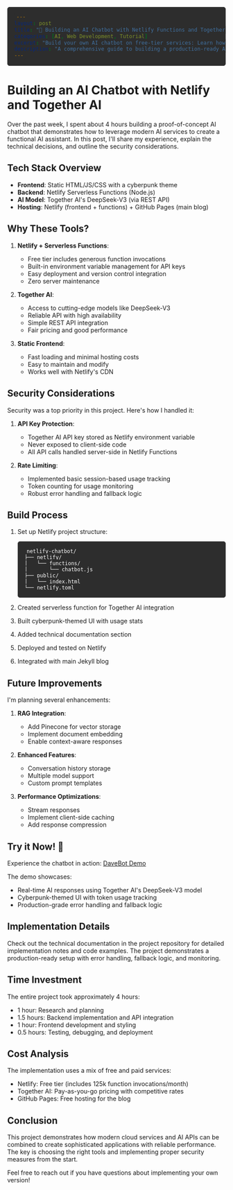 ```yaml
---
layout: post
title: "🤖 Building an AI Chatbot with Netlify Functions and Together AI"
categories: [AI, Web Development, Tutorial]
excerpt: "Build your own AI chatbot on free-tier services: Learn how to create a chatbot using Netlify Functions and Together AI's powerful models in just 4 hours, with minimal costs!"
description: "A comprehensive guide to building a production-ready AI chatbot using Together AI's DeepSeek-V3 model, Netlify Functions, and modern web technologies. Features cyberpunk UI, real-time responses, and robust error handling. Try the live demo and learn how to create your own AI assistant with minimal setup and costs."
---
```


<style>
pre, code {
    background-color: #2d2d2d !important;
    color: #ffffff !important;
}
pre {
    padding: 15px !important;
    border-radius: 5px !important;
    border: 1px solid #444 !important;
}
code {
    padding: 2px 5px !important;
    border-radius: 3px !important;
}
</style>

# Building an AI Chatbot with Netlify and Together AI

Over the past week, I spent about 4 hours building a proof-of-concept AI chatbot that demonstrates how to leverage modern AI services to create a functional AI assistant. In this post, I'll share my experience, explain the technical decisions, and outline the security considerations.

## Tech Stack Overview

- **Frontend**: Static HTML/JS/CSS with a cyberpunk theme
- **Backend**: Netlify Serverless Functions (Node.js)
- **AI Model**: Together AI's DeepSeek-V3 (via REST API)
- **Hosting**: Netlify (frontend + functions) + GitHub Pages (main blog)

## Why These Tools?

1. **Netlify + Serverless Functions**:
   - Free tier includes generous function invocations
   - Built-in environment variable management for API keys
   - Easy deployment and version control integration
   - Zero server maintenance

2. **Together AI**:
   - Access to cutting-edge models like DeepSeek-V3
   - Reliable API with high availability
   - Simple REST API integration
   - Fair pricing and good performance

3. **Static Frontend**:
   - Fast loading and minimal hosting costs
   - Easy to maintain and modify
   - Works well with Netlify's CDN

## Security Considerations

Security was a top priority in this project. Here's how I handled it:

1. **API Key Protection**:
   - Together AI API key stored as Netlify environment variable
   - Never exposed to client-side code
   - All API calls handled server-side in Netlify Functions

2. **Rate Limiting**:
   - Implemented basic session-based usage tracking
   - Token counting for usage monitoring
   - Robust error handling and fallback logic

## Build Process

1. Set up Netlify project structure:
   ```
   netlify-chatbot/
   ├── netlify/
   │   └── functions/
   │       └── chatbot.js
   ├── public/
   │   └── index.html
   └── netlify.toml
   ```

2. Created serverless function for Together AI integration
3. Built cyberpunk-themed UI with usage stats
4. Added technical documentation section
5. Deployed and tested on Netlify
6. Integrated with main Jekyll blog

## Future Improvements

I'm planning several enhancements:

1. **RAG Integration**:
   - Add Pinecone for vector storage
   - Implement document embedding
   - Enable context-aware responses

2. **Enhanced Features**:
   - Conversation history storage
   - Multiple model support
   - Custom prompt templates

3. **Performance Optimizations**:
   - Stream responses
   - Implement client-side caching
   - Add response compression

## Try it Now! 🚀

Experience the chatbot in action: [DaveBot Demo](https://686d8970ef8cee0008ba5bd0--funny-bienenstitch-0c3a88.netlify.app/)

The demo showcases:
- Real-time AI responses using Together AI's DeepSeek-V3 model
- Cyberpunk-themed UI with token usage tracking
- Production-grade error handling and fallback logic

## Implementation Details

Check out the technical documentation in the project repository for detailed implementation notes and code examples. The project demonstrates a production-ready setup with error handling, fallback logic, and monitoring.

## Time Investment

The entire project took approximately 4 hours:
- 1 hour: Research and planning
- 1.5 hours: Backend implementation and API integration
- 1 hour: Frontend development and styling
- 0.5 hours: Testing, debugging, and deployment

## Cost Analysis

The implementation uses a mix of free and paid services:
- Netlify: Free tier (includes 125k function invocations/month)
- Together AI: Pay-as-you-go pricing with competitive rates
- GitHub Pages: Free hosting for the blog

## Conclusion

This project demonstrates how modern cloud services and AI APIs can be combined to create sophisticated applications with reliable performance. The key is choosing the right tools and implementing proper security measures from the start.

Feel free to reach out if you have questions about implementing your own version!
